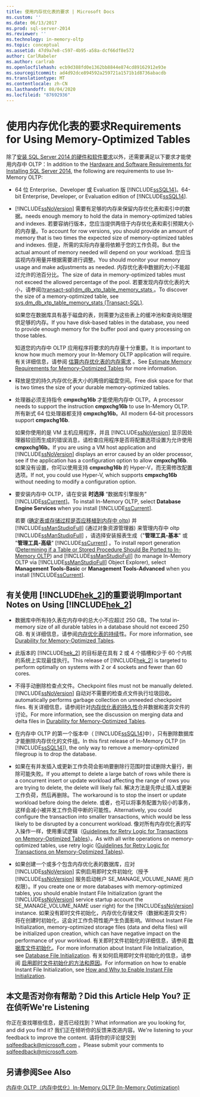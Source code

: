 ```yaml
---
title: 使用内存优化表的要求 | Microsoft Docs
ms.custom: ''
ms.date: 06/13/2017
ms.prod: sql-server-2014
ms.reviewer: ''
ms.technology: in-memory-oltp
ms.topic: conceptual
ms.assetid: 47d9a7e8-c597-4b95-a58a-dcf66df8e572
author: CarlRabeler
ms.author: carlrab
ms.openlocfilehash: ecb9d388fd0e1362bb8844e874cd89162912e93e
ms.sourcegitcommit: ad4d92dce894592a259721a1571b1d8736abacdb
ms.translationtype: MT
ms.contentlocale: zh-CN
ms.lasthandoff: 08/04/2020
ms.locfileid: "87692936"
---
```

# <a name="requirements-for-using-memory-optimized-tables"></a><span data-ttu-id="71d82-102">使用内存优化表的要求</span><span class="sxs-lookup"><span data-stu-id="71d82-102">Requirements for Using Memory-Optimized Tables</span></span>
  <span data-ttu-id="71d82-103">除了[安装 SQL Server 2014 的硬件和软件要求](../../sql-server/install/hardware-and-software-requirements-for-installing-sql-server.md)以外，还需要满足以下要求才能使用内存中 OLTP：</span><span class="sxs-lookup"><span data-stu-id="71d82-103">In addition to the [Hardware and Software Requirements for Installing SQL Server 2014](../../sql-server/install/hardware-and-software-requirements-for-installing-sql-server.md), the following are requirements to use In-Memory OLTP:</span></span>  
  
-   <span data-ttu-id="71d82-104">64 位 Enterprise、Developer 或 Evaluation 版 [!INCLUDE[ssSQL14](../../includes/sssql14-md.md)]。</span><span class="sxs-lookup"><span data-stu-id="71d82-104">64-bit Enterprise, Developer, or Evaluation edition of [!INCLUDE[ssSQL14](../../includes/sssql14-md.md)].</span></span>  
  
-   [!INCLUDE[ssNoVersion](../../includes/ssnoversion-md.md)] <span data-ttu-id="71d82-105">需要有足够的内存来保留内存优化表和索引中的数据。</span><span class="sxs-lookup"><span data-stu-id="71d82-105">needs enough memory to hold the data in memory-optimized tables and indexes.</span></span> <span data-ttu-id="71d82-106">若要容纳行版本，您应当提供两倍于内存优化表和索引预期大小的内存量。</span><span class="sxs-lookup"><span data-stu-id="71d82-106">To account for row versions, you should provide an amount of memory that is two times the expected size of memory-optimized tables and indexes.</span></span> <span data-ttu-id="71d82-107">但是，所需的实际内存量将依赖于您的工作负荷。</span><span class="sxs-lookup"><span data-stu-id="71d82-107">But the actual amount of memory needed will depend on your workload.</span></span> <span data-ttu-id="71d82-108">您应当监视内存用量并根据需要进行调整。</span><span class="sxs-lookup"><span data-stu-id="71d82-108">You should monitor your memory usage and make adjustments as needed.</span></span> <span data-ttu-id="71d82-109">内存优化表中数据的大小不能超过允许的池百分比。</span><span class="sxs-lookup"><span data-stu-id="71d82-109">The size of data in memory-optimized tables must not exceed the allowed percentage of the pool.</span></span> <span data-ttu-id="71d82-110">若要发现内存优化表的大小，请参阅[&#40;transact-sql&#41;dm_db_xtp_table_memory_stats ](/sql/relational-databases/system-dynamic-management-views/sys-dm-db-xtp-table-memory-stats-transact-sql)。</span><span class="sxs-lookup"><span data-stu-id="71d82-110">To discover the size of a memory-optimized table, see [sys.dm_db_xtp_table_memory_stats &#40;Transact-SQL&#41;](/sql/relational-databases/system-dynamic-management-views/sys-dm-db-xtp-table-memory-stats-transact-sql).</span></span>  
  
     <span data-ttu-id="71d82-111">如果您在数据库具有基于磁盘的表，则需要为这些表上的缓冲池和查询处理提供足够的内存。</span><span class="sxs-lookup"><span data-stu-id="71d82-111">If you have disk-based tables in the database, you need to provide enough memory for the buffer pool and query processing on those tables.</span></span>  
  
     <span data-ttu-id="71d82-112">知道您的内存中 OLTP 应用程序将要求的内存量十分重要。</span><span class="sxs-lookup"><span data-stu-id="71d82-112">It is important to know how much memory your In-Memory OLTP application will require.</span></span> <span data-ttu-id="71d82-113">有关详细信息，请参阅 [估算内存优化表的内存需求](memory-optimized-tables.md) 。</span><span class="sxs-lookup"><span data-stu-id="71d82-113">See [Estimate Memory Requirements for Memory-Optimized Tables](memory-optimized-tables.md) for more information.</span></span>  
  
-   <span data-ttu-id="71d82-114">释放是您的持久内存优化表大小的两倍的磁盘空间。</span><span class="sxs-lookup"><span data-stu-id="71d82-114">Free disk space for that is two times the size of your durable memory-optimized tables.</span></span>  
  
-   <span data-ttu-id="71d82-115">处理器必须支持指令 **cmpxchg16b** 才能使用内存中 OLTP。</span><span class="sxs-lookup"><span data-stu-id="71d82-115">A processor needs to support the instruction **cmpxchg16b** to use In-Memory OLTP.</span></span> <span data-ttu-id="71d82-116">所有新式 64 位处理器都支持 **cmpxchg16b**。</span><span class="sxs-lookup"><span data-stu-id="71d82-116">All modern 64-bit processors support **cmpxchg16b**.</span></span>  
  
     <span data-ttu-id="71d82-117">如果你使用的是 VM 主机应用程序，并且 [!INCLUDE[ssNoVersion](../../includes/ssnoversion-md.md)] 显示因处理器较旧而生成的错误消息，请检查应用程序是否将配置选项设置为允许使用 **cmpxchg16b**。</span><span class="sxs-lookup"><span data-stu-id="71d82-117">If you are using a VM host application and [!INCLUDE[ssNoVersion](../../includes/ssnoversion-md.md)] displays an error caused by an older processor, see if the application has a configuration option to allow **cmpxchg16b**.</span></span> <span data-ttu-id="71d82-118">如果没有设置，你可以使用支持 **cmpxchg16b** 的 Hyper-V，而无需修改配置选项。</span><span class="sxs-lookup"><span data-stu-id="71d82-118">If not, you could use Hyper-V, which supports **cmpxchg16b** without needing to modify a configuration option.</span></span>  
  
-   <span data-ttu-id="71d82-119">要安装内存中 OLTP，请在安装 **时选择** “数据库引擎服务” [!INCLUDE[ssCurrent](../../../includes/sscurrent-md.md)]。</span><span class="sxs-lookup"><span data-stu-id="71d82-119">To install In-Memory OLTP, select **Database Engine Services** when you install [!INCLUDE[ssCurrent](../../../includes/sscurrent-md.md)].</span></span>  
  
     <span data-ttu-id="71d82-120">若要 ([确定表或存储过程是否应移植到内存中 oltp](determining-if-a-table-or-stored-procedure-should-be-ported-to-in-memory-oltp.md)) 并 [!INCLUDE[ssManStudioFull](../../../includes/ssmanstudiofull-md.md)] (通过对象资源管理器) 来管理内存中 oltp [!INCLUDE[ssManStudioFull](../../../includes/ssmanstudiofull-md.md)] ，请选择安装报表生成（"**管理工具-基本**" 或 "**管理工具-高级**" [!INCLUDE[ssCurrent](../../../includes/sscurrent-md.md)] 。</span><span class="sxs-lookup"><span data-stu-id="71d82-120">To install report generation ([Determining if a Table or Stored Procedure Should Be Ported to In-Memory OLTP](determining-if-a-table-or-stored-procedure-should-be-ported-to-in-memory-oltp.md)) and [!INCLUDE[ssManStudioFull](../../../includes/ssmanstudiofull-md.md)] (to manage In-Memory OLTP via [!INCLUDE[ssManStudioFull](../../../includes/ssmanstudiofull-md.md)] Object Explorer), select **Management Tools-Basic** or **Management Tools-Advanced** when you install [!INCLUDE[ssCurrent](../../../includes/sscurrent-md.md)].</span></span>  
  
## <a name="important-notes-on-using-hek_2"></a><span data-ttu-id="71d82-121">有关使用 [!INCLUDE[hek_2](../../../includes/hek-2-md.md)]的重要说明</span><span class="sxs-lookup"><span data-stu-id="71d82-121">Important Notes on Using [!INCLUDE[hek_2](../../../includes/hek-2-md.md)]</span></span>  
  
-   <span data-ttu-id="71d82-122">数据库中所有持久表在内存中的总大小不应超过 250 GB。</span><span class="sxs-lookup"><span data-stu-id="71d82-122">The total in-memory size of all durable tables in a database should not exceed 250 GB.</span></span> <span data-ttu-id="71d82-123">有关详细信息，请参阅[内存优化表的持续](durability-for-memory-optimized-tables.md)性。</span><span class="sxs-lookup"><span data-stu-id="71d82-123">For more information, see [Durability for Memory-Optimized Tables](durability-for-memory-optimized-tables.md).</span></span>  
  
-   <span data-ttu-id="71d82-124">此版本的 [!INCLUDE[hek_2](../../../includes/hek-2-md.md)] 的目标是在具有 2 或 4 个插槽和少于 60 个内核的系统上实现最佳执行。</span><span class="sxs-lookup"><span data-stu-id="71d82-124">This release of [!INCLUDE[hek_2](../../../includes/hek-2-md.md)] is targeted to perform optimally on systems with 2 or 4 sockets and fewer than 60 cores.</span></span>  
  
-   <span data-ttu-id="71d82-125">不得手动删除检查点文件。</span><span class="sxs-lookup"><span data-stu-id="71d82-125">Checkpoint files must not be manually deleted.</span></span> [!INCLUDE[ssNoVersion](../../includes/ssnoversion-md.md)] <span data-ttu-id="71d82-126">自动对不需要的检查点文件执行垃圾回收。</span><span class="sxs-lookup"><span data-stu-id="71d82-126">automatically performs garbage collection on unneeded checkpoint files.</span></span> <span data-ttu-id="71d82-127">有关详细信息，请参阅针对[内存优化表的持久性](durability-for-memory-optimized-tables.md)合并数据和差异文件的讨论。</span><span class="sxs-lookup"><span data-stu-id="71d82-127">For more information, see the discussion on merging data and delta files in [Durability for Memory-Optimized Tables](durability-for-memory-optimized-tables.md).</span></span>  
  
-   <span data-ttu-id="71d82-128">在内存中 OLTP 的第一个版本中（ [!INCLUDE[ssSQL14](../../includes/sssql14-md.md)]中），只有删除数据库才能删除内存优化的文件组。</span><span class="sxs-lookup"><span data-stu-id="71d82-128">In this first release of In-Memory OLTP (in [!INCLUDE[ssSQL14](../../includes/sssql14-md.md)]), the only way to remove a memory-optimized filegroup is to drop the database.</span></span>  
  
-   <span data-ttu-id="71d82-129">如果在有并发插入或更新工作负荷会影响要删除行范围时尝试删除大量行，删除可能失败。</span><span class="sxs-lookup"><span data-stu-id="71d82-129">If you attempt to delete a large batch of rows while there is a concurrent insert or update workload affecting the range of rows you are trying to delete, the delete will likely fail.</span></span> <span data-ttu-id="71d82-130">解决方法是先停止插入或更新工作负荷，然后再删除。</span><span class="sxs-lookup"><span data-stu-id="71d82-130">The workaround is to stop the insert or update workload before doing the delete.</span></span> <span data-ttu-id="71d82-131">或者，也可以将事务配置为较小的事务，这样会减小被并发工作负荷中断的可能性。</span><span class="sxs-lookup"><span data-stu-id="71d82-131">Alternatively, you could configure the transaction into smaller transactions, which would be less likely to be disrupted by a concurrent workload.</span></span> <span data-ttu-id="71d82-132">像对所有内存优化表的写入操作一样，使用重试逻辑（[Guidelines for Retry Logic for Transactions on Memory-Optimized Tables](../../database-engine/guidelines-for-retry-logic-for-transactions-on-memory-optimized-tables.md)）。</span><span class="sxs-lookup"><span data-stu-id="71d82-132">As with all write operations on memory-optimized tables, use retry logic ([Guidelines for Retry Logic for Transactions on Memory-Optimized Tables](../../database-engine/guidelines-for-retry-logic-for-transactions-on-memory-optimized-tables.md)).</span></span>  
  
-   <span data-ttu-id="71d82-133">如果创建一个或多个包含内存优化表的数据库，应对 [!INCLUDE[ssNoVersion](../../includes/ssnoversion-md.md)] 实例启用即时文件初始化（授予 [!INCLUDE[ssNoVersion](../../includes/ssnoversion-md.md)] 服务启动帐户 SE_MANAGE_VOLUME_NAME 用户权限）。</span><span class="sxs-lookup"><span data-stu-id="71d82-133">If you create one or more databases with memory-optimized tables, you should enable Instant File Initialization (grant the [!INCLUDE[ssNoVersion](../../includes/ssnoversion-md.md)] service startup account the SE_MANAGE_VOLUME_NAME user right) for the [!INCLUDE[ssNoVersion](../../includes/ssnoversion-md.md)] instance.</span></span> <span data-ttu-id="71d82-134">如果没有即时文件初始化，内存优化存储文件（数据和差异文件）将在创建时初始化，这会对工作负荷性能产生负面影响。</span><span class="sxs-lookup"><span data-stu-id="71d82-134">Without Instant File Initialization, memory-optimized storage files (data and delta files) will be initialized upon creation, which can have negative impact on the performance of your workload.</span></span> <span data-ttu-id="71d82-135">有关即时文件初始化的详细信息，请参阅 [数据库文件初始化](../databases/database-instant-file-initialization.md)。</span><span class="sxs-lookup"><span data-stu-id="71d82-135">For more information about Instant File Initialization, see [Database File Initialization](../databases/database-instant-file-initialization.md).</span></span> <span data-ttu-id="71d82-136">有关如何启用即时文件初始化的信息，请参阅 [启用即时文件初始化的方法和原因](https://blogs.msdn.com/b/sql_pfe_blog/archive/2009/12/23/how-and-why-to-enable-instant-file-initialization.aspx)。</span><span class="sxs-lookup"><span data-stu-id="71d82-136">For information on how to enable Instant File Initialization, see [How and Why to Enable Instant File Initialization](https://blogs.msdn.com/b/sql_pfe_blog/archive/2009/12/23/how-and-why-to-enable-instant-file-initialization.aspx).</span></span>  
  
## <a name="did-this-article-help-you-were-listening"></a><span data-ttu-id="71d82-137">本文是否对你有帮助？</span><span class="sxs-lookup"><span data-stu-id="71d82-137">Did this Article Help You?</span></span> <span data-ttu-id="71d82-138">正在侦听</span><span class="sxs-lookup"><span data-stu-id="71d82-138">We're Listening</span></span>  
 <span data-ttu-id="71d82-139">你正在查找哪些信息，是否已经找到？</span><span class="sxs-lookup"><span data-stu-id="71d82-139">What information are you looking for, and did you find it?</span></span> <span data-ttu-id="71d82-140">我们正在倾听你的反馈来改进内容。</span><span class="sxs-lookup"><span data-stu-id="71d82-140">We're listening to your feedback to improve the content.</span></span> <span data-ttu-id="71d82-141">请将你的评论提交到 [sqlfeedback@microsoft.com](mailto:sqlfeedback@microsoft.com?subject=Your%20feedback%20about%20the%20Requirements%20for%20Using%20Memory-Optimized%20Tables%20page) 。</span><span class="sxs-lookup"><span data-stu-id="71d82-141">Please submit your comments to [sqlfeedback@microsoft.com](mailto:sqlfeedback@microsoft.com?subject=Your%20feedback%20about%20the%20Requirements%20for%20Using%20Memory-Optimized%20Tables%20page).</span></span>  
  
## <a name="see-also"></a><span data-ttu-id="71d82-142">另请参阅</span><span class="sxs-lookup"><span data-stu-id="71d82-142">See Also</span></span>  
 [<span data-ttu-id="71d82-143">内存中 OLTP（内存中优化）</span><span class="sxs-lookup"><span data-stu-id="71d82-143">In-Memory OLTP &#40;In-Memory Optimization&#41;</span></span>](in-memory-oltp-in-memory-optimization.md)  
  
  
